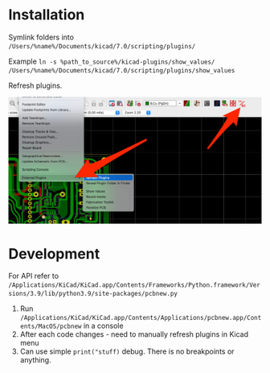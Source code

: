 # Installation

Symlink folders into `/Users/%name%/Documents/kicad/7.0/scripting/plugins/`

Example `ln -s %path_to_source%/kicad-plugins/show_values/ /Users/%name%/Documents/kicad/7.0/scripting/plugins/show_values`

Refresh plugins.

![alt text](image.png)

# Development

For API refer to `/Applications/KiCad/KiCad.app/Contents/Frameworks/Python.framework/Versions/3.9/lib/python3.9/site-packages/pcbnew.py`

1. Run `/Applications/KiCad/KiCad.app/Contents/Applications/pcbnew.app/Contents/MacOS/pcbnew` in a console
2. After each code changes - need to manually refresh plugins in Kicad menu
3. Can use simple `print("stuff)` debug. There is no breakpoints or anything.